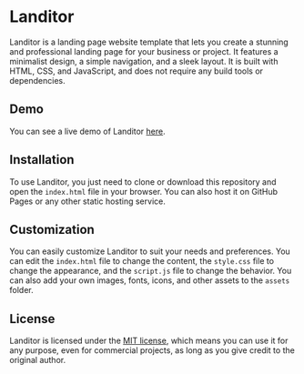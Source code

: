 # Landitor

Landitor is a landing page website template that lets you create a stunning and professional landing page for your business or project. It features a minimalist design, a simple navigation, and a sleek layout. It is built with HTML, CSS, and JavaScript, and does not require any build tools or dependencies.

## Demo

You can see a live demo of Landitor [here](^1^).

## Installation

To use Landitor, you just need to clone or download this repository and open the `index.html` file in your browser. You can also host it on GitHub Pages or any other static hosting service.

## Customization

You can easily customize Landitor to suit your needs and preferences. You can edit the `index.html` file to change the content, the `style.css` file to change the appearance, and the `script.js` file to change the behavior. You can also add your own images, fonts, icons, and other assets to the `assets` folder.

## License

Landitor is licensed under the [MIT license](^2^), which means you can use it for any purpose, even for commercial projects, as long as you give credit to the original author.
